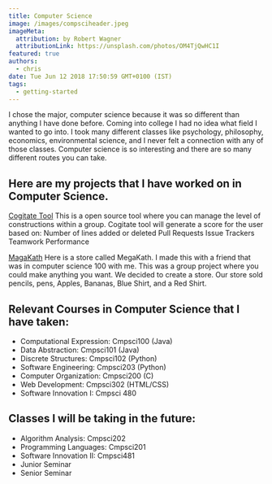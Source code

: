 ```yaml
---
title: Computer Science
image: /images/compsciheader.jpeg
imageMeta:
  attribution: by Robert Wagner
  attributionLink: https://unsplash.com/photos/OM4TjQwHC1I
featured: true
authors:
  - chris
date: Tue Jun 12 2018 17:50:59 GMT+0100 (IST)
tags:
  - getting-started
---
```


I chose the major, computer science because it was so different than anything I
have done before. Coming into college I had no idea what field I wanted to go
into. I took many different classes like psychology, philosophy, economics,
environmental science, and I never felt a connection with any of those classes.
Computer science is so interesting and there are so many different routes you
can take.

## Here are my projects that I have worked on in Computer Science.

[Cogitate Tool](https://github.com/GatorCogitate/cogitate_tool) This is a open
source tool where you can manage the level of constructions within a group. Cogitate
tool will generate a score for the user based on:
Number of lines added or deleted
Pull Requests
Issue Trackers
Teamwork Performance

[MagaKath](https://github.com/Allegheny-Computer-Science-100-S2019/project-cs100s2019-megakath)
Here is a store called MegaKath. I made this with a friend that was in computer science
100 with me. This was a group project where you could make anything you want.
We decided to create a store. Our store sold pencils, pens, Apples, Bananas, Blue Shirt,
and a Red Shirt.

## Relevant Courses in Computer Science that I have taken:
- Computational Expression: Cmpsci100 (Java)
- Data Abstraction: Cmpsci101 (Java)
- Discrete Structures: Cmpsci102 (Python)
- Software Engineering: Cmpsci203 (Python)
- Computer Organization: Cmpsci200 (C)
- Web Development: Cmpsci302 (HTML/CSS)
- Software Innovation I: Cmpsci 480

## Classes I will be taking in the future:
- Algorithm Analysis: Cmpsci202
- Programming Languages: Cmpsci201
- Software Innovation II: Cmpsci481
- Junior Seminar
- Senior Seminar
